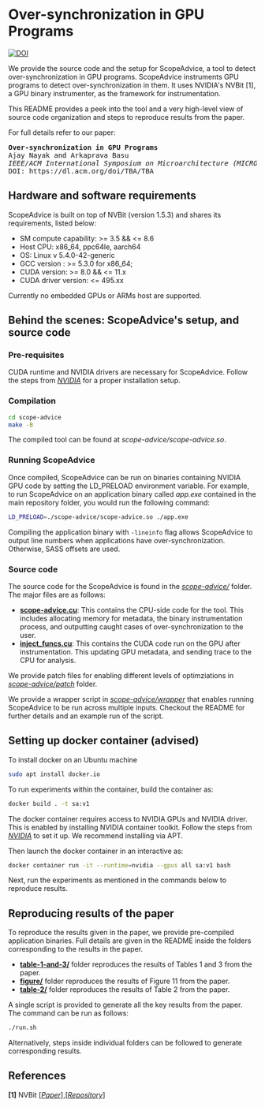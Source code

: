 # Over-synchronization in GPU Programs
[![DOI](https://zenodo.org/badge/DOI/10.5281/zenodo.13743937.svg)](https://doi.org/10.5281/zenodo.13743937)


We provide the source code and the setup for ScopeAdvice, a tool to detect over-synchronization in GPU programs. ScopeAdvice instruments GPU programs to detect over-synchronization in them. It uses NVIDIA's NVBit [1], a GPU binary instrumenter, as the framework for instrumentation. 

This README provides a peek into the tool and a very high-level view of source code organization and steps to reproduce results from the paper.

For full details refer to our paper:
<pre>
<b>Over-synchronization in GPU Programs</b>
Ajay Nayak and Arkaprava Basu
<i>IEEE/ACM International Symposium on Microarchitecture (MICRO), 2024</i>
DOI: https://dl.acm.org/doi/TBA/TBA
</pre>

## Hardware and software requirements
ScopeAdvice is built on top of NVBit (version 1.5.3) and shares its requirements, listed below:
* SM compute capability: >= 3.5 && <= 8.6
* Host CPU: x86\_64, ppc64le, aarch64
* OS: Linux v 5.4.0-42-generic
* GCC version : >= 5.3.0 for x86\_64;
* CUDA version: >= 8.0 && <= 11.x
* CUDA driver version: <= 495.xx

Currently no embedded GPUs or ARMs host are supported.

## Behind the scenes: ScopeAdvice's setup, and source code 

### Pre-requisites
CUDA runtime and NVIDIA drivers are necessary for ScopeAdvice. Follow the steps from *[NVIDIA](https://docs.nvidia.com/cuda/cuda-installation-guide-linux/)* for a proper installation setup.


### Compilation

```bash
cd scope-advice
make -B
```

The compiled tool can be found at *scope-advice/scope-advice.so*. 

### Running ScopeAdvice
Once compiled, ScopeAdvice can be run on binaries containing NVIDIA GPU code by setting the LD_PRELOAD environment variable. For example, to run ScopeAdvice on an application binary called *app.exe* contained in the main repository folder, you would run the following command:
```bash
LD_PRELOAD=./scope-advice/scope-advice.so ./app.exe
```
Compiling the application binary with `-lineinfo` flag allows ScopeAdvice to output line numbers when applications have over-synchronization. Otherwise, SASS offsets are used.


### Source code
The source code for the ScopeAdvice is found in the *[scope-advice/](scope-advice/)* folder.
The major files are as follows:    
 - **[scope-advice.cu](scope-advice/scope-advice.cu)**: This contains the CPU-side code for the tool.  This includes allocating memory for metadata, the binary instrumentation process, and outputting caught cases of over-synchronization to the user.
- **[inject_funcs.cu](scope-advice/inject_funcs.cu)**: This contains the CUDA code run on the GPU after instrumentation. This updating GPU metadata, and sending trace to the CPU for analysis.

We provide patch files for enabling different levels of optimziations in *[scope-advice/patch](scope-advice/patch)* folder.

We provide a wrapper script in *[scope-advice/wrapper](scope-advice/wrapper)* that enables running ScopeAdvice to be run across multiple inputs. Checkout the README for further details and an example run of the script.

## Setting up docker container (advised)
To install docker on an Ubuntu machine
```bash
sudo apt install docker.io
```

To run experiments within the container, build the container as:

```bash
docker build . -t sa:v1
```

The docker container requires access to NVIDIA GPUs and NVIDIA driver. This is enabled by installing NVIDIA container toolkit. Follow the steps from *[NVIDIA](https://docs.nvidia.com/datacenter/cloud-native/container-toolkit/latest/install-guide.html)* to set it up. We recommend installing via APT.

Then launch the docker container in an interactive as:
```bash
docker container run -it --runtime=nvidia --gpus all sa:v1 bash
```

Next, run the experiments as mentioned in the commands below to reproduce results.

## Reproducing results of the paper
To reproduce the results given in the paper, we provide pre-compiled application binaries. Full details are given in the README inside the folders corresponding to the results in the paper.
- **[table-1-and-3/](table-1-and-3/)** folder reproduces the results of Tables 1 and 3 from the paper.
- **[figure/](figure/)** folder reproduces the results of Figure 11 from the paper.
- **[table-2/](table-2/)** folder reproduces the results of Table 2 from the paper.

A single script is provided to generate all the key results from the paper. The command can be run as follows:
```bash
./run.sh
```
Alternatively, steps inside individual folders can be followed to generate corresponding results.

## References
**[1]** NVBit [*[Paper](https://github.com/NVlabs/NVBit/releases/download/v1.0/MICRO_19_NVBit.pdf)*],[*[Repository](https://github.com/NVlabs/NVBit)*]
